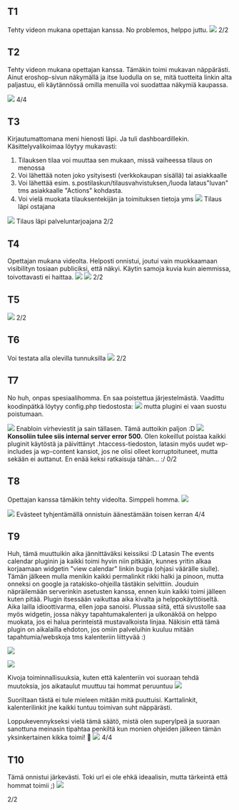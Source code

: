 ## T1
Tehty videon mukana opettajan kanssa. No problemos, helppo juttu.
![](/harjoitus4/images/T1.png)
2/2

## T2
Tehty videon mukana opettajan kanssa. Tämäkin toimi mukavan näppärästi. Ainut eroshop-sivun näkymällä ja itse luodulla on se, mitä tuotteita linkin alta paljastuu, eli käytännössä omilla menuilla voi suodattaa näkymiä kaupassa.

![](/harjoitus4/images/T2.png)
4/4

## T3
Kirjautumattomana meni hienosti läpi. Ja tuli dashboardillekin. Käsittelyvalikoimaa löytyy mukavasti: 
1. Tilauksen tilaa voi muuttaa sen mukaan, missä vaiheessa tilaus on menossa
2. Voi lähettää noten joko ysityisesti (verkkokaupan sisällä) tai asiakkaalle
3. Voi lähettää esim. s.postilaskun/tilausvahvistuksen,/luoda lataus"luvan" tms asiakkaalle "Actions" kohdasta.
4. Voi vielä muokata tilauksentekijän ja toimituksen tietoja
yms
![](/harjoitus4/images/T3_1.png)
Tilaus läpi ostajana

![](/harjoitus4/images/T3_2.png)
Tilaus läpi palveluntarjoajana
2/2

## T4
Opettajan mukana videolta. Helposti onnistui, joutui vain muokkaamaan visibilityn tosiaan publiciksi, että näkyi. Käytin samoja kuvia kuin aiemmissa, toivottavasti ei haittaa.
![](/harjoitus2/images/T4_autokauppa.png)
![](/harjoitus2/images/T4_ford.png)
2/2

## T5
![](/harjoitus4/images/T5.png)
2/2

## T6
Voi testata alla olevilla tunnuksilla
![](/harjoitus4/images/T6.png)
2/2

## T7
No huh, onpas spesiaalihomma. En saa poistettua järjestelmästä. Vaadittu 
koodinpätkä löytyy config.php tiedostosta:
![](/harjoitus4/images/T7_phpconfig.png)
mutta plugini ei vaan suostu poistumaan.

![](/harjoitus4/images/T7_eitoimi.png)
Enabloin virheviestit ja sain tällasen. Tämä auttoikin paljon :D
![](/harjoitus4/images/T7_error.png)
<b>Konsoliin tulee siis internal server error 500.</b>
 Olen kokeillut poistaa kaikki pluginit käytöstä ja päivittänyt .htaccess-tiedoston, latasin myös uudet wp-includes ja wp-content kansiot, jos ne olisi olleet korruptoituneet, mutta sekään ei auttanut. En enää keksi ratkaisuja tähän... :/ 
0/2


## T8
Opettajan kanssa tämäkin tehty videolta. Simppeli homma. 
![](/harjoitus4/images/T8.png)

![](/harjoitus4/images/T8_evasteet_tyhja.png)
Evästeet tyhjentämällä onnistuin äänestämään toisen kerran 
4/4

## T9
Huh, tämä muuttuikin aika jännittäväksi keissiksi :D 
Latasin The events calendar pluginin ja kaikki toimi hyvin niin pitkään, kunnes yritin alkaa  korjaamaan widgetin "view calendar" linkin bugia (ohjasi väärälle siulle). Tämän jälkeen mulla menikin kaikki permalinkit rikki halki ja pinoon, mutta onneksi on google ja ratakisko-ohjeilla tästäkin selvittiin. Jouduin näpräilemään serverinkin asetusten kanssa, ennen kuin kaikki toimi jälleen kuten pitää. 
Plugin itsessään vaikuttaa aika kivalta ja helppokäyttöiseltä. Aika lailla idioottivarma, ellen jopa sanoisi. Plussaa siitä, että sivustolle saa myös widgetin, jossa näkyy tapahtumakalenteri ja ulkonäköä on helppo muokata, jos ei halua perinteistä mustavalkoista linjaa. Näkisin että tämä plugin on aikalailla ehdoton, jos omiin palveluihin kuuluu mitään tapahtumia/webskoja tms kalenteriin liittyvää :)

![](/harjoitus4/images/T9_2.png)

![](/harjoitus4/images/T9.png)

Kivoja toiminnallisuuksia, kuten että kalenteriin voi suoraan tehdä muutoksia, jos aikataulut muuttuu tai hommat peruuntuu
![](/harjoitus4/images/T9_3.png)

Suoriltaan tästä ei tule mieleen mitään mitä puuttuisi. Karttalinkit, kalenterilinkit jne kaikki tuntuu toimivan suht näppärästi.

Loppukevennykseksi vielä tämä säätö, mistä olen superylpeä ja suoraan sanottuna meinasin tipahtaa penkiltä kun monien ohjeiden jälkeen tämän yksinkertainen kikka toimi! :muscle:
![](/harjoitus4/images/T9_4.png)
4/4

## T10
Tämä onnistui järkevästi. Toki url ei ole ehkä ideaalisin, mutta tärkeintä että hommat toimii ;)
![](/harjoitus4/images/T10.png)

2/2
